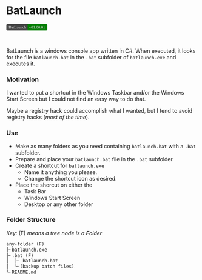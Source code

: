<style>
	.sst{
		font-family: Verdana;
		color: #efefef;
		font-size: 0.75em;
		display: flex;
	}
	.sst-l{
		border-top-left-radius: 0.3em;
		border-bottom-left-radius: 0.3em;
		background-color: #444; 
		padding: 3px 4px 3px 6px; margin: 0;
	}
	.sst-r{ 
		border-top-right-radius: 0.3em; 
		border-bottom-right-radius: 0.3em;
		background-color: green;
		padding: 3px 6px 3px 4px; margin: 0;
		text-shadow: 1px 1px 3px #666;
	}
</style>

# BatLaunch

<span class="sst">
<span class="sst-l">BatLaunch</span>
<span class="sst-r">v01.00.01</span>
</span>
<p>&nbsp;</p>





BatLaunch is a windows console app written in C#. When executed, it looks for 
the file `batlaunch.bat` in the `.bat` subfolder of `batlaunch.exe` and 
executes it.

### Motivation

I wanted to put a shortcut in the Windows Taskbar and/or the Windows Start 
Screen but I could not find an easy way to do that. 

Maybe a registry hack could accomplish what I wanted, but I tend to avoid 
registry hacks (*most of the time*).

### Use

- Make as many folders as you need containing `batlaunch.bat` with a `.bat` 
subfolder. 
- Prepare and place your `batlaunch.bat` file in the `.bat` subfolder.
- Create a shortcut for `batlaunch.exe` 
	- Name it anything you please.
	- Change the shortcut icon as desired.
- Place the shorcut on either the 
	- Task Bar
	- Windows Start Screen
	- Desktop or any other folder

### Folder Structure

*Key*: (F) *means a tree node is a* ***F***<em>older</em> 

[//]: # (Box/Tree drawing sometimes won't render)

```txt
any-folder (F) 
├╴batlaunch.exe
├╴.bat (F)
│  ├╴ batlaunch.bat   
│  └╴(backup batch files)
└╴README.md
```





